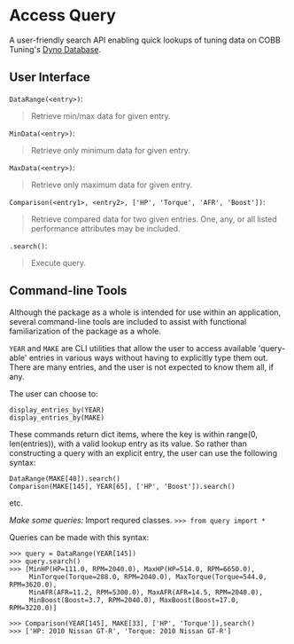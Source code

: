 # Access Query
A user-friendly search API enabling quick lookups of tuning data on 
COBB Tuning's [Dyno Database](https://www.cobbtuning.com/dyno-database/).

## User Interface

`DataRange(<entry>)`:
>Retrieve min/max data for given entry.

`MinData(<entry>)`:
>Retrieve only minimum data for given entry.

`MaxData(<entry>)`:
>Retrieve only maximum data for given entry.

`Comparison(<entry1>, <entry2>, ['HP', 'Torque', 'AFR', 'Boost'])`:
>Retrieve compared data for two given entries. One, any, or all listed
performance attributes may be included.

`.search()`:
>Execute query.


## Command-line Tools
Although the package as a whole is intended for use within an application,
several command-line tools are included to assist with functional
familiarization of the package as a whole.

`YEAR` and `MAKE` are CLI utilities that allow the user to access available
'query-able' entries in various ways without having to explicitly type them
out. There are many entries, and the user is not expected to know them all,
if any.

The user can choose to:
```
display_entries_by(YEAR)
display_entries_by(MAKE)
```
These commands return dict items, where the key is within
range(0, len(entries)), with a valid lookup entry as its value.
So rather than constructing a query with an explicit entry, the user can use
the following syntax:
```
DataRange(MAKE[40]).search()
Comparison(MAKE[145], YEAR[65], ['HP', 'Boost']).search()
```
etc.

*Make some queries:*
Import requred classes.
`>>> from query import *`

Queries can be made with this syntax:
```
>>> query = DataRange(YEAR[145])
>>> query.search()
>>> [MinHP(HP=111.0, RPM=2040.0), MaxHP(HP=514.0, RPM=6650.0), 
	 MinTorque(Torque=288.0, RPM=2040.0), MaxTorque(Torque=544.0, RPM=3620.0), 
	 MinAFR(AFR=11.2, RPM=5300.0), MaxAFR(AFR=14.5, RPM=2040.0), 
	 MinBoost(Boost=3.7, RPM=2040.0), MaxBoost(Boost=17.0, RPM=3220.0)]

>>> Comparison(YEAR[145], MAKE[33], ['HP', 'Torque']),search()
>>> ['HP: 2010 Nissan GT-R', 'Torque: 2010 Nissan GT-R']
```
